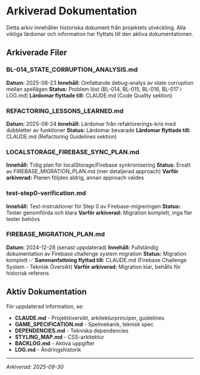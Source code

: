 # Arkiverad Dokumentation

Detta arkiv innehåller historiska dokument från projektets utveckling. Alla viktiga lärdomar och information har flyttats till den aktiva dokumentationen.

## Arkiverade Filer

### BL-014_STATE_CORRUPTION_ANALYSIS.md
**Datum:** 2025-08-23
**Innehåll:** Omfattande debug-analys av state corruption mellan spellägen
**Status:** Problem löst (BL-014, BL-015, BL-016, BL-017 i LOG.md)
**Lärdomar flyttade till:** CLAUDE.md (Code Quality sektion)

### REFACTORING_LESSONS_LEARNED.md
**Datum:** 2025-08-24
**Innehåll:** Lärdomar från refaktorerings-kris med dubbletter av funktioner
**Status:** Lärdomar bevarade
**Lärdomar flyttade till:** CLAUDE.md (Refactoring Guidelines sektion)

### LOCALSTORAGE_FIREBASE_SYNC_PLAN.md
**Innehåll:** Tidig plan för localStorage/Firebase synkronisering
**Status:** Ersatt av FIREBASE_MIGRATION_PLAN.md (mer detaljerad approach)
**Varför arkiverad:** Planen följdes aldrig, annan approach valdes

### test-step0-verification.md
**Innehåll:** Test-instruktioner för Step 0 av Firebase-migreringen
**Status:** Tester genomförda och klara
**Varför arkiverad:** Migration komplett, inga fler tester behövs

### FIREBASE_MIGRATION_PLAN.md
**Datum:** 2024-12-28 (senast uppdaterad)
**Innehåll:** Fullständig dokumentation av Firebase challenge system migration
**Status:** Migration komplett ✅
**Sammanfattning flyttad till:** CLAUDE.md (Firebase Challenge System - Teknisk Översikt)
**Varför arkiverad:** Migration klar, behålls för historisk referens

## Aktiv Dokumentation

För uppdaterad information, se:
- **CLAUDE.md** - Projektöversikt, arkitekturprinciper, guidelines
- **GAME_SPECIFICATION.md** - Spelmekanik, teknisk spec
- **DEPENDENCIES.md** - Tekniska dependencies
- **STYLING_MAP.md** - CSS-arkitektur
- **BACKLOG.md** - Aktiva uppgifter
- **LOG.md** - Ändringshistorik

---

*Arkiverad: 2025-09-30*